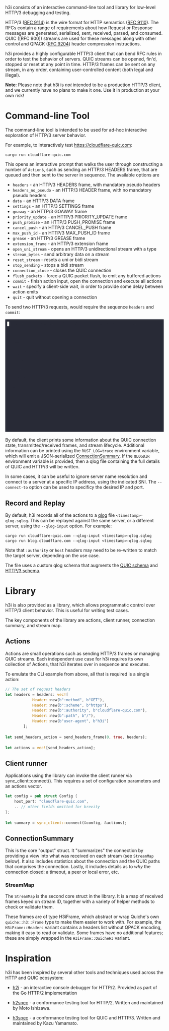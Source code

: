 h3i consists of an interactive command-line tool and library for low-level HTTP/3
debugging and testing.

HTTP/3 ([RFC 9114]) is the wire format for HTTP semantics ([RFC 9110]). The RFCs
contain a range of requirements about how Request or Response messages are
generated, serialized, sent, received, parsed, and consumed. QUIC ([RFC 900])
streams are used for these messages along with other control and QPACK ([RFC
9204]) header compression instructions.

h3i provides a highly configurable HTTP/3 client that can bend RFC rules in
order to test the behavior of servers. QUIC streams can be opened, fin'd,
stopped or reset at any point in time. HTTP/3 frames can be sent on any stream,
in any order, containing user-controlled content (both legal and illegal).

**Note**: Please note that h3i is _not_ intended to be a production HTTP/3
client, and we currently have no plans to make it one. Use it in production at
your own risk!

# Command-line Tool

The command-line tool is intended to be used for ad-hoc interactive
exploration of HTTP/3 server behavior.

For example, to interactively test https://cloudflare-quic.com:

```
cargo run cloudflare-quic.com
```

This opens an interactive prompt that walks the user through constructing a
number of `Action`s, such as sending an HTTP/3 HEADERS frame, that are queued
and then sent to the server in sequence. The available options are

- `headers` - an HTTP/3 HEADERS frame, with mandatory pseudo headers
- `headers_no_pseudo` - an HTTP/3 HEADER frame, with no mandatory pseudo headers
- `data` - an HTTP/3 DATA frame
- `settings` - an HTTP/3 SETTINGS frame
- `goaway` - an HTTP/3 GOAWAY frame
- `priority_update` - an HTTP/3 PRIORITY_UPDATE frame
- `push_promise` - an HTTP/3 PUSH_PROMISE frame
- `cancel_push` - an HTTP/3 CANCEL_PUSH frame
- `max_push_id` - an HTTP/3 MAX_PUSH_ID frame
- `grease` - an HTTP/3 GREASE frame
- `extension_frame` - an HTTP/3 extension frame
- `open_uni_stream` - opens an HTTP/3 unidirectional stream with a type
- `stream_bytes` - send arbitrary data on a stream
- `reset_stream` - resets a uni or bidi stream
- `stop_sending` - stops a bidi stream
- `connection_close` - closes the QUIC connection
- `flush_packets` - force a QUIC packet flush, to emit any buffered actions
- `commit` - finish action input, open the connection and execute all actions
- `wait` - specify a client-side wait, in order to provide some delay between action emits
- `quit` - quit without opening a connection

To send two HTTP/3 requests, would require the sequence `headers` and `commit`:

![h3i-demo](h3i-demo.gif)

By default, the client prints some information about the QUIC connection state,
transmitted/received frames, and stream lifecycle. Additional information can be
printed using the `RUST_LOG=trace` environment variable, which will emit a
JSON-serialized [ConnectionSummary](#ConnectionSummary). If the `QLOGDIR`
environment variable is provided, then a qlog file containing the full details
of QUIC and HTTP/3 will be written.

In some cases, it can be useful to ignore server name resolution and connect to
a server at a specific IP address, using the indicated SNI. The `--connect-to`
option can be used to specificy the desired IP and port.

## Record and Replay

By default, h3i records all of the actions to a [qlog] file
`<timestamp>-qlog.sqlog`. This can be replayed against the same server, or a
different server, using the `--qlog-input` option. For example:

```
cargo run cloudflare-quic.com --qlog-input <timestamp>-qlog.sqlog
cargo run blog.cloudflare.com --qlog-input <timestamp>-qlog.sqlog
```

Note that `:authority` or `host` headers may need to be re-written to match the target server, depending on the use case.

The file uses a custom qlog schema that augments the [QUIC schema] and [HTTP/3
schema].

# Library

h3i is also provided as a library, which allows programmatic control over HTTP/3 client behavior. This is useful for writing test cases.

The key components of the library are actions, client runner, connection summary, and stream map.

## Actions

Actions are small operations such as sending HTTP/3 frames or managing QUIC streams. Each independent use case for h3i requires its own collection of Actions, that h3i iterates over in sequence and executes.

To emulate the CLI example from above, all that is required is a single action:


```rust
// The set of request headers
let headers = headers: vec![
            Header::new(b":method", b"GET"),
            Header::new(b":scheme", b"https"),
            Header::new(b":authority", b"cloudflare-quic.com"),
            Header::new(b":path", b"/"),
            Header::new(b"user-agent", b"h3i")
        ];

let send_headers_action = send_headers_frame(0, true, headers);

let actions = vec![send_headers_action];
```

## Client runner

Applications using the library can invoke the client runner via sync_client::connect(). This requires a set of configuration parameters and an actions vector.

```rust
let config = pub struct Config {
    host_port: "cloudflare-quic.com",
    .. // other fields omitted for brevity
};

let summary = sync_client::connect(&config, &actions);
```

## ConnectionSummary

This is the core "output" struct. It "summarizes" the connection by providing a view into what was received on each stream (see `StreamMap` below). It also includes statistics about the connection and the QUIC paths that comprises the connection. Lastly, it includes details as to _why_ the connection closed: a timeout, a peer or local error, etc.

### StreamMap

The `StreamMap` is the second core struct in the library. It is a map of received frames keyed on stream ID, together with a variety of helper methods to check or validate them.

These frames are of type H3iFrame, which abstract or wrap Quiche's own `quiche::h3::Frame` type to make them easier to work with. For example, the `H3iFrame::Headers` variant contains a headers list without QPACK encoding, making it easy to read or validate. Some frames have no additional features; these are simply wrapped in the `H3iFrame::QuicheH3` variant.

# Inspiration

h3i has been inspired by several other tools and techniques used across the HTTP and QUIC ecosystem:

* [h2i](https://pkg.go.dev/golang.org/x/net/http2/h2i) - an interactive console debugger for HTTP/2. Provided as part of the Go HTTP/2 implementation

* [h2spec](https://github.com/summerwind/h2spec) - a conformance testing tool for
HTTP/2. Written and maintained by Moto Ishizawa.

* [h3spec](https://github.com/kazu-yamamoto/h3spec) - a conformance testing tool
for QUIC and HTTP/3. Written and maintained by Kazu Yamamato.

[RFC 9000]: https://www.rfc-editor.org/rfc/rfc9000.html
[RFC 9110]: https://www.rfc-editor.org/rfc/rfc9110.html
[RFC 9114]: https://www.rfc-editor.org/rfc/rfc9114.html
[RFC 9204]: https://www.rfc-editor.org/rfc/rfc9204.html
[qlog]: https://datatracker.ietf.org/doc/draft-ietf-quic-qlog-main-schema/
[QUIC schema]: https://datatracker.ietf.org/doc/draft-ietf-quic-qlog-quic-events
[HTTP/3 schema]: https://datatracker.ietf.org/doc/draft-ietf-quic-qlog-h3-events

